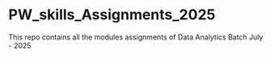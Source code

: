 # PW_skills_Assignments_2025
This repo contains all the modules assignments of Data Analytics Batch July - 2025
